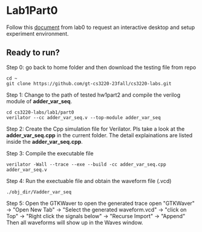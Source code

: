 # Lab1Part0

Follow this [document](https://docs.google.com/document/d/1AEyVnDq-EX87BF8rP6L7kGDFoxXFHFT3Fsqeemnlcyk/edit?usp=sharing) from lab0 to request an interactive desktop and setup experiment environment.

## Ready to run?
Step 0: go back to home folder and then download the testing file from repo 
```
cd ~
git clone https://github.com/gt-cs3220-23fall/cs3220-labs.git
```

Step 1: Change to the path of tested hw1part2 and compile the verilog module of **adder_var_seq**. 
```
cd cs3220-labs/lab1/part0
verilator --cc adder_var_seq.v --top-module adder_var_seq
```

Step 2: Create the Cpp simulation file for Verilator. Pls take a look at the **adder_var_seq.cpp** in the current folder. The detail explainations are listed inside the  **adder_var_seq.cpp**.

Step 3: Compile the executable file
```
verilator -Wall --trace --exe --build -cc adder_var_seq.cpp adder_var_seq.v
```

Step 4: Run the exectuable file and obtain the waveform file (.vcd)
```
./obj_dir/Vadder_var_seq
```

Step 5: Open the GTKWaver to open the generated trace
open "GTKWaver" -> "Open New Tab" -> "Select the generated waveform.vcd" -> "click on Top" -> "Right click the signals below" -> "Recurse Import" -> "Append" 
Then all waveforms will show up in the Waves window.
